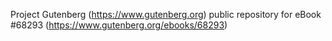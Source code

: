 Project Gutenberg (https://www.gutenberg.org) public repository for
eBook #68293 (https://www.gutenberg.org/ebooks/68293)

